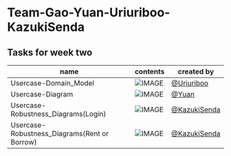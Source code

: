 # Team-Gao-Yuan-Uriuriboo-KazukiSenda
## Tasks for week two
|name|contents|created by|
|---|---|---|
|Usercase-Domain_Model|![IMAGE](https://github.com/MGMCN/Team-Gao-Yuan-Uriuriboo-KazukiSenda/blob/main/image/Usercase-Domain_Model.drawio.png)|[@Uriuriboo](https://github.com/uriuriboo)|
|Usercase-Diagram|![IMAGE](https://github.com/MGMCN/Team-Gao-Yuan-Uriuriboo-KazukiSenda/blob/main/image/Usercase-Diagram.png)|[@Yuan](https://github.com/WEI44ZHEYUAN)|
|Usercase-Robustness_Diagrams(Login)|![IMAGE](https://github.com/MGMCN/Team-Gao-Yuan-Uriuriboo-KazukiSenda/blob/main/image/Usercase-Robustness_Diagrams(login).drawio.png)|[@KazukiSenda](https://github.com/KazukiSenda)|
|Usercase-Robustness_Diagrams(Rent or Borrow)|![IMAGE](https://github.com/MGMCN/Team-Gao-Yuan-Uriuriboo-KazukiSenda/blob/main/image/Usercase-Robustness_Diagrams(rent_or_borrow).drawio.png)|[@KazukiSenda](https://github.com/KazukiSenda)|

